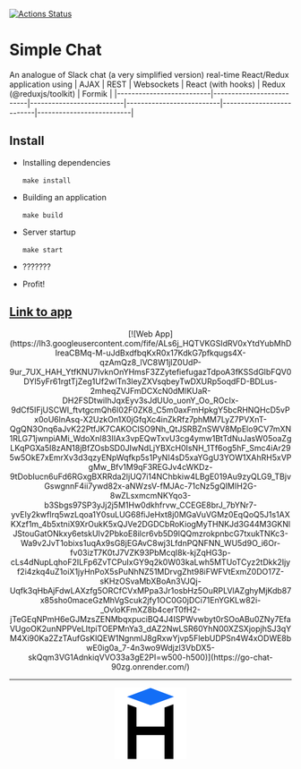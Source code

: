 [![Actions Status](https://github.com/NikoKrauche/frontend-project-12/actions/workflows/hexlet-check.yml/badge.svg)](https://github.com/NikoKrauche/frontend-project-12/actions)

# Simple Chat
An analogue of Slack chat (a very simplified version)
real-time React/Redux application using
| AJAX                     | REST                     | Websockets               | React (with hooks)       | Redux (@reduxjs/toolkit) | Formik                   |
|--------------------------|--------------------------|--------------------------|--------------------------|--------------------------|--------------------------|

## Install
 
* Installing dependencies

   	``` make install 	```

* Building an application

 	```make build ```
* Server startup

 	```make start```


* ???????
* Profit!

## [Link to app](https://go-chat-90zg.onrender.com/)

<center>[![Web App](https://lh3.googleusercontent.com/fife/ALs6j_HQTVKGSIdRV0xYtdYubMhDIreaCBMq-M-uJdBxdfbqKxR0x17KdkG7pfkqugs4X-qzAmQz8_lVC8W1jlZ0UdP-9ur_7UX_HAH_YtfKNU7IvknOnYHmsF3ZZytefiefugazTdpoA3fKSSdGlbFQV0DYl5yFr61rgtTjZeg1Uf2wlTn3leyZXVsqbeyTwDXURp5oqdFD-BDLus-2mheqZVJFmDCXcN0dMlKUaR-DH2FSDtwiIhJqxEyv3sJdUUo_uonY_Oo_ROcIx-9dCf5IFjUSCWI_ftvtgcmQh6l02F0ZK8_C5m0axFmHpkgY5bcRHNQHcD5vPx0oU6lnAsq-X2UzkOn1X0jGfqXc4inZkRfz7phMM7LyZ7PVXnT-QgQN3Onq6aJvK22PtfJK7CAKOClSO9Nh_QtJSRBZnSWV8MpElo9CV7mXN1RLG71jwnpiAMi_WdoXnI83IIAx3vpEQwTxvU3cg4ymw1BtTdNuJasW05oaZgLKqPGXa5I8zAN18jBfZOsbSD0JIwNdLjYBXcH0IsNH_1Tf6og5hF_Smc4iAr295w5OkE7xEmrXv3d3qzyENpWqfkp5s1PyNI4sD5xaYGgU3YOW1XAhRH5xVPgMw_Bfv1M9qF3REGJv4cWKDz-9tDobIucn6uFd6RGxgBXRRda2ljUQ7i14NChbkiw4LBgE019Au9zyQLG9_TBjvGswgnnF4ii7ywd82x-aNWzsV-fMJAc-71cNz5gQIMIH2G-8wZLsxmcmNKYqo3-b3Sbgs97SP3yJj2j5M1Hw0dkhfrvw_CCEGE8brJ_7bYNr7-yvEIy2kwflrq5wzLqoa1Y0suLUG68fiJeHxt8j0MGaVuVGMz0EqQoQ5J1s1AXKXzf1m_4b5xtniX9XrOukK5xQJVe2DGDCbRoKiogMyTHNKJd3G44M3GKNlJStouGatONkxy6etskUIv2PbkoE8ilcr6vb5D9lQQmzrokpnbcG7txukTNKc3-Wa9v2JvT1obixs1uqAx9sG8jEGAvC8wj3LfdnPQNFNN_WU5d9O_i6Or-fv03izT7K0tJ7VZK93PbMcqI8k-kjZqHG3p-cLs4dNupLqhoF2ILFp6ZvTCPuIxGY9q2k0W03kaLwh5MTUoTCyz2tDkk2Ijyf2i4zkq4uZ1oiX1jyHnPoX5sPuNhNZ51MDrvgZht98iFWFVtExmZ0DO17Z-sKHzOSvaMbXBoAn3VJQj-Uqfk3qHbAjFdwLAXzfg5ORCfCVxMPpa3Jr1osbHz5OuRPLVlAZghyMjKdb87x85sho0maceGzMhVgScuk2jfy1OC0G0jDCi71EnYGKLw82i-_OvloKFmXZ8b4cerT0fH2-jTeGEqNPmH6eGJMzsZENMbqxpuciBQ4J4ISPWvwbyt0rSOoABu0ZNy7EfaVUgoOK2unNPPVeLItpiTOEPMnYa3_dAZ2NwLSR60YhN00XZSXjopjhSJ3qYM4Xi90Ka2ZzTAufGsKlQEW1NgnmlJ8gRxwYjvp5FlebUDPSn4W4xODWE8bwE0ig0a_7-4n3wo9Wdjzl3VbDX5-skQqm3VG1AdnkiqVVO33a3gE2PI=w500-h500)](https://go-chat-90zg.onrender.com/)

***
 [![Hexlet Ltd. logo](https://raw.githubusercontent.com/Hexlet/assets/master/images/hexlet_logo128.png)](https://ru.hexlet.io/u/nikokrauch)